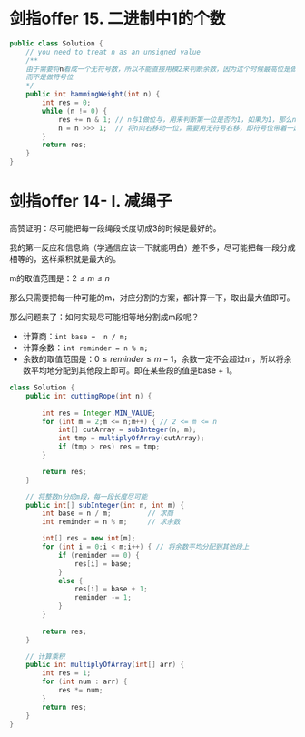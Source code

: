 # 剑指offer 15. 二进制中1的个数

```java
public class Solution {
    // you need to treat n as an unsigned value
    /**
    由于需要将n看成一个无符号数，所以不能直接用模2来判断余数，因为这个时候最高位是做数字位的
    而不是做符号位
    */
    public int hammingWeight(int n) {
        int res = 0;
        while (n != 0) {
            res += n & 1; // n与1做位与，用来判断第一位是否为1，如果为1，那么n&1结果等于1，反之为0
            n = n >>> 1;  // 将n向右移动一位，需要用无符号右移，即符号位带着一起移动
        }
        return res;
    }
}
```



# 剑指offer 14- I. 减绳子

高赞证明：尽可能把每一段绳段长度切成3的时候是最好的。

我的第一反应和信息熵（学通信应该一下就能明白）差不多，尽可能把每一段分成相等的，这样乘积就是最大的。



m的取值范围是：$2 \leq m \leq n$

那么只需要把每一种可能的m，对应分割的方案，都计算一下，取出最大值即可。



那么问题来了：如何实现尽可能相等地分割成m段呢？

* 计算商：`int base =  n / m;`
* 计算余数：`int reminder = n % m;`
* 余数的取值范围是：$0 \leq reminder \leq m - 1$，余数一定不会超过m，所以将余数平均地分配到其他段上即可。即在某些段的值是base + 1。



```java
class Solution {
    public int cuttingRope(int n) {
        
        int res = Integer.MIN_VALUE;
        for (int m = 2;m <= n;m++) { // 2 <= m <= n
            int[] cutArray = subInteger(n, m);
            int tmp = multiplyOfArray(cutArray);
            if (tmp > res) res = tmp;
        }

        return res;
    }

    // 将整数n分成m段，每一段长度尽可能
    public int[] subInteger(int n, int m) {
        int base = n / m;         // 求商
        int reminder = n % m;     // 求余数

        int[] res = new int[m];   
        for (int i = 0;i < m;i++) { // 将余数平均分配到其他段上
            if (reminder == 0) {
                res[i] = base;
            }
            else {
                res[i] = base + 1;
                reminder -= 1;
            }
        }
        
        return res;
    }

    // 计算乘积
    public int multiplyOfArray(int[] arr) {
        int res = 1;
        for (int num : arr) {
            res *= num;
        }
        return res;
    }
}
```

